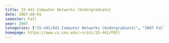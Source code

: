 ```yaml
---
title: 15-441 Computer Networks (Undergraduate)
date: 2007-08-01
semester: Fall
year: 2007
categories: ["15-441/641 Computer Networks (Undergraduate)", "2007 Fall"]
homepage: https://www.cs.cmu.edu/~srini/15-441/F07/
---
```


